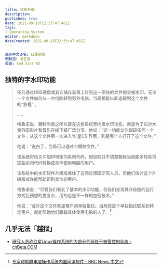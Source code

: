 ```yaml
---
title: 红星系统
description: 
published: true
date: 2021-09-18T22:33:47.461Z
tags:
- Operating-System
editor: markdown
dateCreated: 2021-09-18T22:33:47.461Z
---
```


```YAML
民间中文译名: 红星系统
朝鲜语: 붉은별
英語: Red Star OS
```

## 独特的字水印功能

> 任何通过UBS硬盘或其它储存装置上传到这一系统的文件都会被水印。无论一个文件如何从一台电脑转到另外电脑，当局都能以此追踪到这个文件的“旅程” 。
>
> ......
>
> 格鲁诺说，朝鲜当局之所以要在这套系统里内置水印功能，就是为了应对大量外国影片和音乐在线下被广泛分享。他说：“这一功能让你跟踪任何一个文件：从这个文件第一次进入‘红星OS’界面，到是哪个人打开了这个文件。”
>
> 他说：“说白了，当局可以通过它跟踪文件。”
>
> 该系统将给文件加印特定的系列代码，但目前并不清楚朝鲜当局能多轻易将这些系列代码转换成具体使用电脑的用户。
>
> 该系统中的水印软件升级版难住了这两位德国研究人员，但他们估计这个升级版或许能帮助识别具体的用户。
>
> 格鲁诺说：“尽管我们看到了基本的水印功能，但我们发现其升级版的运行方式比预想的更复杂，用的也是不一样的加密技术。”
>
> 他说：“或许这个文件就是用户的单独指纹。当局把这个单独指纹联系到特定用户，就能帮助他们跟踪具体使用电脑的人了。[^RS_OS]

[^RS_OS]: [专家称朝鲜电脑操作系统内置间谍软件 - BBC News 中文](https://www.bbc.com/zhongwen/simp/world/2015/12/151228_world_north_korea_spy_files)

## 几乎无法「越狱」

+ [研究人员称红星Linux操作系统的大部分代码处于被管控的状态 - cnBeta.COM](https://web.archive.org/web/20191226075733/https://www.cnbeta.com/articles/tech/461031.htm)
